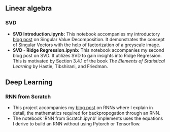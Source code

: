 ## Linear algebra

### SVD
* **SVD Introduction.ipynb:** This notebook accompanies my introductory [blog post](https://talwarabhimanyu.github.io/blog/2018/07/21/svd) on Singular Value Decomposition. It demonstrates the concept of Singular Vectors with the help of factorization of a greyscale image.
* **SVD - Ridge Regression.ipynb:** This notebook accompanies my second blog post on SVD. It utilizes SVD to gain insights into Ridge Regression. This is motivated by Section 3.4.1 of the book _The Elements of Statistical Learning_ by Hastie, Tibshirani, and Friedman.

## Deep Learning

### RNN from Scratch
* This project accompanies my [blog post](https://talwarabhimanyu.github.io/blog/2018/07/31/rnn-backprop) on RNNs where I explain in detail, the mathematics required for backpropogation through an RNN.
* The notebook 'RNN from Scratch.ipynb' implements uses the equations I derive to build an RNN without using Pytorch or Tensorflow.
